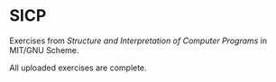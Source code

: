 SICP
====

Exercises from *Structure and Interpretation of Computer Programs* in MIT/GNU Scheme. 

All uploaded exercises are complete. 